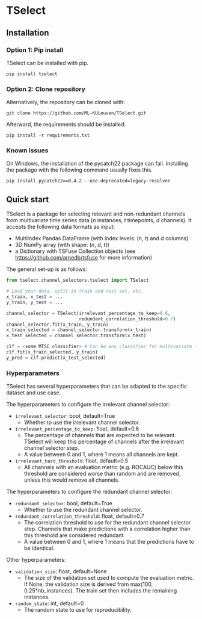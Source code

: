 # TSelect

## Installation
### Option 1: Pip install
TSelect can be installed with pip.
```
pip install tselect
```

### Option 2: Clone repository
Alternatively, the repository can be cloned with:
```
git clone https://github.com/ML-KULeuven/TSelect.git
```
Afterward, the requirements should be installed:
```
pip install -r requirements.txt
```

### Known issues
On Windows, the installation of the pycatch22 package can fail. Installing the package with the following command
usually fixes this.
```
pip install pycatch22==0.4.2 --use-deprecated=legacy-resolver
```

## Quick start
TSelect is a package for selecting relevant and non-redundant channels from multivariate time series data (_n_ instances,
_t_ timepoints, _d_ channels). It accepts 
the following data formats as input:
- MultiIndex Pandas DataFrame (with index levels: (_n_, _t_) and _d_ columns)
- 3D NumPy array (with shape: (_n_, _d_, _t_))
- a Dictionary with TSFuse Collection objects (see https://github.com/arnedb/tsfuse for more information)

The general set-up is as follows:
```python
from tselect.channel_selectors.tselect import TSelect

# Load your data, split in train and test set, etc.
x_train, x_test = ... 
y_train, y_test = ...

channel_selector = TSelect(irrelevant_percentage_to_keep=0.6,
                           redundant_correlation_threshold=0.7)
channel_selector.fit(x_train, y_train)
x_train_selected = channel_selector.transform(x_train)
x_test_selected = channel_selector.transform(x_test)

clf = <some MTSC classifier> # Can be any classifier for multivariate time series classification
clf.fit(x_train_selected, y_train)
y_pred = clf.predict(x_test_selected)
```

### Hyperparameters
TSelect has several hyperparameters that can be adapted to the specific dataset and use case.

The hyperparameters to configure the irrelevant channel selector:
- `irrelevant_selector`: bool, default=True
  - Whether to use the irrelevant channel selector.
- `irrelevant_percentage_to_keep`: float, default=0.6
  - The percentage of channels that are expected to be relevant. TSelect will keep this 
  percentage of channels after the irrelevant channel selector step.
  - A value between 0 and 1, where 1 means all channels are kept.
- `irrelevant_hard_threshold`: float, default=0.5
  - All channels with an evaluation metric (e.g. ROCAUC) below this threshold are considered worse than random and are removed, unless
  this would remove all channels.
  
The hyperparameters to configure the redundant channel selector:
- `redundant_selector`: bool, default=True
  - Whether to use the redundant channel selector.
- `redundant_correlation_threshold`: float, default=0.7
  - The correlation threshold to use for the redundant channel selector step. Channels that make predictions with a correlation
  higher than this threshold are considered redundant.
  - A value between 0 and 1, where 1 means that the predictions have to be identical.

Other hyperparameters:
- `validation_size`: float, default=None
  - The size of the validation set used to compute the evaluation metric. If None, the validation size is derived from
  max(100, 0.25*nb_instances). The train set then includes the remaining instances. 
- `random_state`: int, default=0
  - The random state to use for reproducibility.

